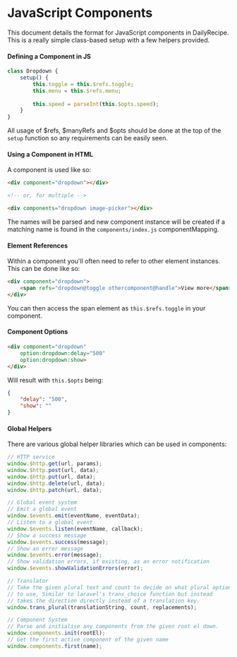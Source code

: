 # JavaScript Components

This document details the format for JavaScript components in DailyRecipe. This is a really simple class-based setup with a few helpers provided.

#### Defining a Component in JS

```js
class Dropdown {
    setup() {
        this.toggle = this.$refs.toggle;
        this.menu = this.$refs.menu;
    
        this.speed = parseInt(this.$opts.speed);
    }
}
```

All usage of $refs, $manyRefs and $opts should be done at the top of the `setup` function so any requirements can be easily seen.

#### Using a Component in HTML

A component is used like so:

```html
<div component="dropdown"></div>

<!-- or, for multiple -->

<div components="dropdown image-picker"></div>
```

The names will be parsed and new component instance will be created if a matching name is found in the `components/index.js` componentMapping. 

#### Element References

Within a component you'll often need to refer to other element instances. This can be done like so:

```html
<div component="dropdown">
    <span refs="dropdown@toggle othercomponent@handle">View more</span>
</div>
```

You can then access the span element as `this.$refs.toggle` in your component.

#### Component Options

```html
<div component="dropdown"
    option:dropdown:delay="500"
    option:dropdown:show>
</div>
```

Will result with `this.$opts` being:

```json
{
    "delay": "500",
    "show": ""  
}
```

#### Global Helpers

There are various global helper libraries which can be used in components:

```js
// HTTP service
window.$http.get(url, params);
window.$http.post(url, data);
window.$http.put(url, data);
window.$http.delete(url, data);
window.$http.patch(url, data);

// Global event system
// Emit a global event
window.$events.emit(eventName, eventData);
// Listen to a global event
window.$events.listen(eventName, callback);
// Show a success message
window.$events.success(message);
// Show an error message
window.$events.error(message);
// Show validation errors, if existing, as an error notification
window.$events.showValidationErrors(error);

// Translator
// Take the given plural text and count to decide on what plural option
// to use, Similar to laravel's trans_choice function but instead
// takes the direction directly instead of a translation key.
window.trans_plural(translationString, count, replacements);

// Component System
// Parse and initialise any components from the given root el down.
window.components.init(rootEl);
// Get the first active component of the given name
window.components.first(name);
```